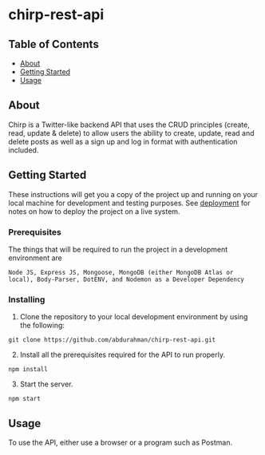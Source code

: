 # chirp-rest-api

## Table of Contents

- [About](#about)
- [Getting Started](#getting_started)
- [Usage](#usage)

## About <a name = "about"></a>

Chirp is a Twitter-like backend API that uses the CRUD principles (create, read, update & delete) to allow users the ability to create, update, read and delete posts as well as a sign up and log in format with authentication included.

## Getting Started <a name = "getting_started"></a>

These instructions will get you a copy of the project up and running on your local machine for development and testing purposes. See [deployment](#deployment) for notes on how to deploy the project on a live system.

### Prerequisites

The things that will be required to run the project in a development environment are

```
Node JS, Express JS, Mongoose, MongoDB (either MongoDB Atlas or local), Body-Parser, DotENV, and Nodemon as a Developer Dependency
```

### Installing

1. Clone the repository to your local development environment by using the following:

```
git clone https://github.com/abdurahman/chirp-rest-api.git
```

2. Install all the prerequisites required for the API to run properly.

```
npm install
```

3. Start the server.
```
npm start
```

## Usage <a name = "usage"></a>

To use the API, either use a browser or a program such as Postman.